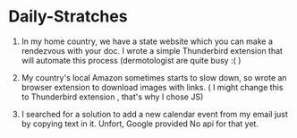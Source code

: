 # Daily-Stratches

1. In my home country, we have  a state website which you can make a rendezvous with your doc. I wrote a simple Thunderbird extension that will automate this process (dermotologist are quite busy :( )

2. My country's local Amazon sometimes starts to slow down, so wrote an browser extension to download images with links. ( I might change this to Thunderbird extension , that's why I chose JS)

3. I searched for a solution to add a new calendar event from my email just by copying text in it. Unfort, Google provided No api for that yet.  
